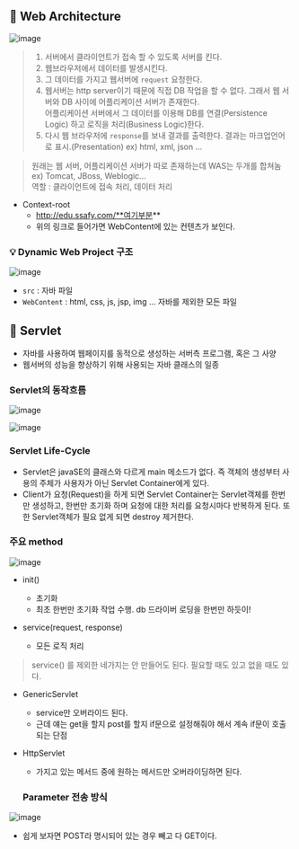 ## 📌 Web Architecture

![image](https://user-images.githubusercontent.com/67090601/136659338-f4a481db-dde1-4467-8cef-cfa1c70600d1.png)

>1. 서버에서 클라이언트가 접속 할 수 있도록 서버를 킨다.
>2. 웹브라우저에서 데이터를 발생시킨다.
>3. 그 데이터를 가지고 웹서버에 `request` 요청한다.
>4. 웹서버는 http server이기 때문에 직접 DB 작업을 할 수 없다. 그래서 웹 서버와 DB 사이에 어플리케이션 서버가 존재한다.<br>
어플리케이션 서버에서 그 데이터를 이용해 DB를 연결(Persistence Logic) 하고 로직을 처리(Business Logic)한다.
>5. 다시 웹 브라우저에 `response`를 보내 결과를 출력한다. 결과는 마크업언어로 표시.(Presentation) ex) html, xml, json ...

> 원래는 웹 서버, 어플리케이션 서버가 따로 존재하는데 WAS는 두개를 합쳐놈 ex) Tomcat, JBoss, Weblogic...
> <br> 역할 : 클라이언트에 접속 처리, 데이터 처리

- Context-root
    - http://edu.ssafy.com/**여기부분**
    - 위의 링크로 들어가면 WebContent에 있는 컨텐츠가 보인다.

### 💡 Dynamic Web Project 구조
![image](https://user-images.githubusercontent.com/67090601/136660020-244efd07-47a0-4f4a-b5a1-85a473bb7cfd.png)

- `src` : 자바 파일
- `WebContent` : html, css, js, jsp, img ... 자바를 제외한 모든 파일

## 📌 Servlet
- 자바를 사용하여 웹페이지를 동적으로 생성하는 서버측 프로그램, 혹은 그 사양
- 웹서버의 성능을 향상하기 위해 사용되는 자바 클래스의 일종

### Servlet의 동작흐름
![image](https://user-images.githubusercontent.com/67090601/136660147-806bc628-9de9-42ed-8b19-d32c3013a937.png)

![image](https://user-images.githubusercontent.com/67090601/136660179-d9f516a0-286a-4cde-82f3-884ba37f636e.png)

### Servlet Life-Cycle

- Servlet은 javaSE의 클래스와 다르게 main 메소드가 없다. 즉 객체의 생성부터 사용의 주체가 사용자가 아닌 Servlet Container에게 있다.
- Client가 요청(Request)을 하게 되면 Servlet Container는 Servlet객체를 한번만 생성하고, 한번만 초기화 하며 요청에 대한 처리를 요청시마다 반복하게 된다. 또한 Servlet객체가 필요 없게 되면 destroy 제거한다.

### 주요 method

![image](https://user-images.githubusercontent.com/67090601/136660256-4f6ab85a-3ddc-4219-be1d-08e3efbeda8d.png)

- init()
    - 초기화
    - 최초 한번만 초기화 작업 수행. db 드라이버 로딩을 한번만 하듯이!
 
- service(request, response)
    - 모든 로직 처리

> service() 를 제외한 네가지는 안 만들어도 된다. 필요할 때도 있고 없을 때도 있다.

- GenericServlet
    - service만 오버라이드 된다.
    - 근데 얘는 get을 할지 post를 할지 if문으로 설정해줘야 해서 계속 if문이 호출되는 단점
- HttpServlet
    - 가지고 있는 메서드 중에 원하는 메서드만 오버라이딩하면 된다.

    ### Parameter 전송 방식

![image](https://user-images.githubusercontent.com/67090601/136660292-83f03741-0020-4a04-96f0-b677289affd1.png)

- 쉽게 보자면 POST라 명시되어 있는 경우 빼고 다 GET이다.
